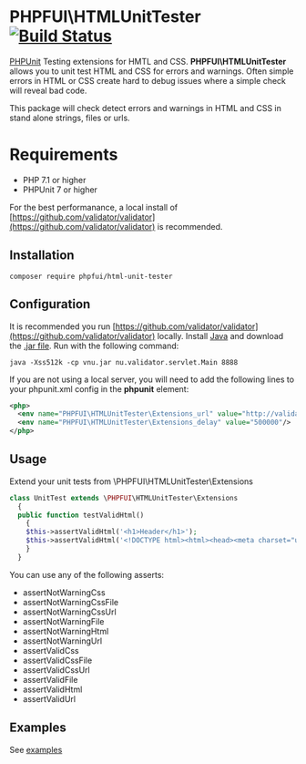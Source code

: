 # PHPFUI\HTMLUnitTester [![Build Status](https://travis-ci.org/phpfui/HTMLUnitTester.png?branch=master)](https://travis-ci.org/phpfui/HTMLUnitTester)

[PHPUnit](https://phpunit.de/) Testing extensions for HMTL and CSS. **PHPFUI\HTMLUnitTester** allows you to unit test HTML and CSS for errors and warnings. Often simple errors in HTML or CSS create hard to debug issues where a simple check will reveal bad code.

This package will check detect errors and warnings in HTML and CSS in stand alone strings, files or urls.
# Requirements
- PHP 7.1 or higher
- PHPUnit 7 or higher

For the best performanance, a local install of [https://github.com/validator/validator](https://github.com/validator/validator) is recommended.
## Installation
```
composer require phpfui/html-unit-tester
```
## Configuration
It is recommended you run [https://github.com/validator/validator](https://github.com/validator/validator) locally. Install [Java](https://www.java.com/ES/download/) and download the [.jar file](https://github.com/validator/validator/releases). Run with the following command:
```
java -Xss512k -cp vnu.jar nu.validator.servlet.Main 8888
```
If you are not using a local server, you will need to add the following lines to your phpunit.xml config in the **phpunit** element:
```xml
<php>
  <env name="PHPFUI\HTMLUnitTester\Extensions_url" value="http://validator.w3.org/nu"/>
  <env name="PHPFUI\HTMLUnitTester\Extensions_delay" value="500000"/>
</php>
```

## Usage
Extend your unit tests from \PHPFUI\HTMLUnitTester\Extensions
```php
class UnitTest extends \PHPFUI\HTMLUnitTester\Extensions
  {
  public function testValidHtml()
    {
    $this->assertValidHtml('<h1>Header</h1>');
    $this->assertValidHtml('<!DOCTYPE html><html><head><meta charset="utf-8"/><title>Title</title></head><body><div>This is a test</div></body></html>');
    }
  }
```
You can use any of the following asserts:
- assertNotWarningCss
- assertNotWarningCssFile
- assertNotWarningCssUrl
- assertNotWarningFile
- assertNotWarningHtml
- assertNotWarningUrl
- assertValidCss
- assertValidCssFile
- assertValidCssUrl
- assertValidFile
- assertValidHtml
- assertValidUrl

## Examples
See [examples](https://github.com/phpfui/HTMLUnitTester/blob/master/tests/UnitTest.php)

